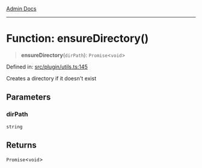 [Admin Docs](/)

***

# Function: ensureDirectory()

> **ensureDirectory**(`dirPath`): `Promise`\<`void`\>

Defined in: [src/plugin/utils.ts:145](https://github.com/Sourya07/talawa-api/blob/cfbd515d04ffba748b09232a33807f1845dd1878/src/plugin/utils.ts#L145)

Creates a directory if it doesn't exist

## Parameters

### dirPath

`string`

## Returns

`Promise`\<`void`\>
